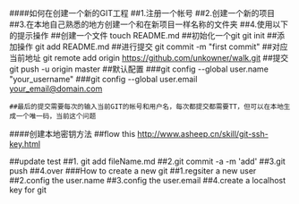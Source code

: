 ####如何在创建一个新的GIT工程
##1.注册一个帐号
##2.创建一个新的项目
##3.在本地自己熟悉的地方创建一个和在新项目一样名称的文件夹
##4.使用以下的提示操作
	##创建一个文件	touch README.md
	##初始化一个git	git init
	##添加操作	git add README.md
	##进行提交	git commit -m "first commit"
	##对应当前地址	git remote add origin https://github.com/unkowner/walk.git
	##提交		git push -u origin master
	##默认配置
			###git config --global user.name "your_username"
			###git config --global user.email your_email@domain.com

	##最后的提交需要每次的输入当前GIT的帐号和用户名，每次都提交都需要TT，但可以在本地生成一个唯一码，当前这个问题
####创建本地密钥方法
	##flow this http://www.asheep.cn/skill/git-ssh-key.html

##update test
##1. git add fileName.md
##2.git commit -a -m 'add'
##3.git push
##4.over
###How to create a new git
##1.regsiter a new user
##2.config the user.name
##3.config the user.email
##4.create a localhost key for git
